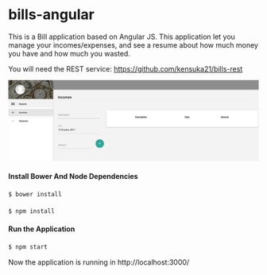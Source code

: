 # bills-angular
This is a Bill application based on Angular JS. This application let you manage your incomes/expenses, and see a resume
about how much money you have and how much you wasted.

You will need the REST service: https://github.com/kensuka21/bills-rest


![alt text](screenshot/screenshot.png "")


#### Install Bower And Node Dependencies
```sh
$ bower install

$ npm install
```

#### Run the Application
```sh
$ npm start
```
Now the application is running in http://localhost:3000/
